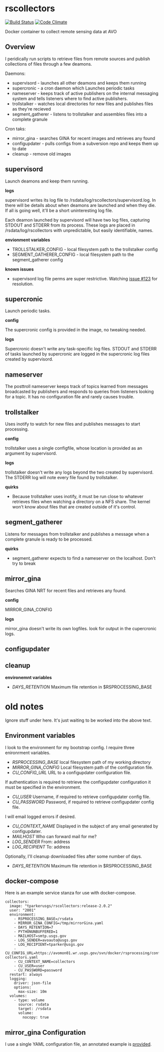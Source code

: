 rscollectors
============
[![Build Status](https://travis-ci.org/tparker-usgs/rscollectors.svg?branch=master)](https://travis-ci.org/tparker-usgs/rscollectors)
[![Code Climate](https://codeclimate.com/github/tparker-usgs/rscollectors/badges/gpa.svg)](https://codeclimate.com/github/tparker-usgs/rscollectors)

Docker container to collect remote sensing data at AVO

Overview
--------
I peridically run scripts to retrieve files from remote sources and publish collections of files through a few deamons.

Daemons:
  * supervisord - launches all other deamons and keeps them running
  * supercronic - a cron daemon which Launches periodic tasks
  * nameserver - keeps track of active publishers on the internal messaging system and tells listeners where to find 
                 active publishers.
  * trollstalker - watches local directories for new files and publishes files as they're recieved
  * segment_gatherer - listens to trollstalker and assembles files into a complete granule
  
Cron taks:
  * mirror_gina - searches GINA for recent images and retrieves any found
  * configupdater - pulls configs from a subversion repo and keeps them up to date
  * cleanup - remove old images
   
supervisord
-----------
Launch deamons and keep them running.

**logs**

supervisord writes its log file to /rsdata/log/rscollectors/supervisord.log. In there will be details about when deamons
are launched and when they die. If all is going well, it'll be a short uninteresting log file.

Each deamon launched by supervisord will have two log files, capturing STDOUT and STDERR from its process. These logs 
are placed in /rsdata/log/rscollectors with unpredictable, but easily identifiable, names.

**envionment variables**

  * TROLLSTALKER_CONFIG - local filesystem path to the trollstalker config
  * SEGMENT_GATHERER_CONFIG - local filesystem path to the segment_gatherer config
  
**known issues**

  * supervisord log file perms are super restrictive. Watching 
    [issue #123](https://github.com/Supervisor/supervisor/issues/123) for resolution.

supercronic
-----------
Launch periodic tasks.

**config**

The supercronic config is provided in the image, no tweaking needed.


**logs**

Supercronic doesn't write any task-specific log files. STDOUT and STDERR of tasks launched by supercronic are logged in
the supercronic log files created by supervisord.

nameserver
----------
The posttroll nameserver keeps track of topics learned from messages broadcasted by publishers and responds to queries
from listeners looking for a topic. It has no configuration file and rarely causes trouble.

trollstalker
------------
Uses inotify to watch for new files and publishes messages to start processing.

**config**

trollstalker uses a single configfile, whose location is provided as an argument by supervisord.

**logs**

trollstalker doesn't write any logs beyond the two created by supervisord. The STDERR log will note every file found by
trollstalker.

**quirks**

  * Because trollstalker uses inotify, it must be run close to whatever retrieves files when watching a directory on a NFS 
share. The kernel won't know about files that are created outside of it's control.

segment_gatherer
----------------
Listens for messages from trollstalker and publishes a message when a complete granule is ready to be processed. 

**quirks**

  * segment_gatherer expects to find a nameserver on the localhost. Don't try to break

mirror_gina
-----------
Searches GINA NRT for recent files and retrieves any found.

**config**

MIRROR_GINA_CONFIG

**logs**

mirror_gina doesn't write its own logfiles. look for output in the cupercronic logs.

configupdater
-------------

 
cleanup
-------

**environemnt variables**
  * _DAYS_RETENTION_ Maximum file retention in $RSPROCESSING_BASE

old notes
=========
Ignore stuff under here. It's just waiting to be worked into the above text.

Environment variables
---------------------
I look to the environment for my bootstrap config. I require three enironrment variables.
  * _RSPROCESSING_BASE_ local filesystem path of my working directory
  * _MIRROR_GINA_CONFIG_ Local filesystem path of the configuration file.
  * _CU_CONFIG_URL_ URL to a configupdater configuration file.

If authentication is required to retrieve the configupdater configuration it must be specified in the environment.
  * _CU_USER_ Username, if required to retrieve configupdater config file.
  * _CU_PASSWORD_ Password, if required to retrieve configupdater config file.

I will email logged errors if desired.
  * _CU_CONTEXT_NAME_ Displayed in the subject of any email generated by configupdater.
  * _MAILHOST_ Who can forward mail for me?
  * _LOG_SENDER_ From: address
  * _LOG_RECIPIENT_ To: address

Optionally, I'll cleanup downloaded files after some number of days.
  * _DAYS_RETENTION_ Maximum file retention in $RSPROCESSING_BASE

docker-compose
--------------
Here is an example service stanza for use with docker-compose.

    collectors:
      image: "tparkerusgs/rscollectors:release-2.0.2"
      user: "2001"
      environment:
        - RSPROCESSING_BASE=/rsdata
        - MIRROR_GINA_CONFIG=/tmp/mirrorGina.yaml
        - DAYS_RETENTION=7 
        - PYTHONUNBUFFERED=1
        - MAILHOST=smtp.usgs.gov
        - LOG_SENDER=avoauto@usgs.gov
        - LOG_RECIPIENT=tparker@usgs.gov
        - CU_CONFIG_URL=https://avomon01.wr.usgs.gov/svn/docker/rsprocessing/configupdater-collectors.yaml
        - CU_CONTEXT_NAME=collectors
        - CU_USER=user
        - CU_PASSWORD=password
      restart: always
      logging:
        driver: json-file
        options:
          max-size: 10m
      volumes:
        - type: volume
          source: rsdata
          target: /rsdata
          volume:
            nocopy: true

mirror_gina Configuration
-------------
I use a single YAML configuration file, an annotated example is [provided](https://raw.githubusercontent.com/tparker-usgs/rscollectors/master/support/mirrorGina.yaml).